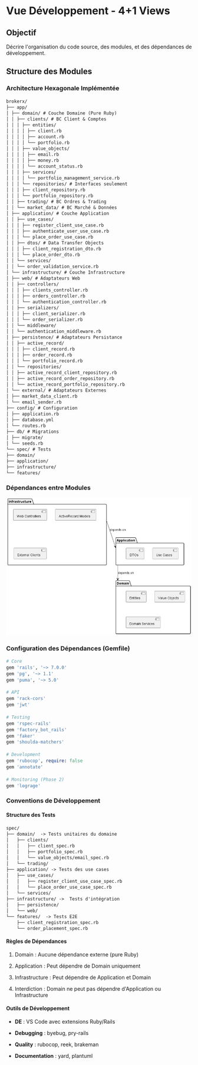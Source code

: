 # Vue Développement - 4+1 Views

## Objectif
Décrire l'organisation du code source, des modules, et des dépendances de développement.

## Structure des Modules

### Architecture Hexagonale Implémentée
```
brokerx/
├── app/
│ ├── domain/ # Couche Domaine (Pure Ruby)
│ │ ├── clients/ # BC Client & Comptes
│ │ │ ├── entities/
│ │ │ │ ├── client.rb
│ │ │ │ ├── account.rb
│ │ │ │ └── portfolio.rb
│ │ │ ├── value_objects/
│ │ │ │ ├── email.rb
│ │ │ │ ├── money.rb
│ │ │ │ └── account_status.rb
│ │ │ ├── services/
│ │ │ │ └── portfolio_management_service.rb
│ │ │ └── repositories/ # Interfaces seulement
│ │ │ ├── client_repository.rb
│ │ │ └── portfolio_repository.rb
│ │ ├── trading/ # BC Ordres & Trading
│ │ └── market_data/ # BC Marché & Données
│ ├── application/ # Couche Application
│ │ ├── use_cases/
│ │ │ ├── register_client_use_case.rb
│ │ │ ├── authenticate_user_use_case.rb
│ │ │ └── place_order_use_case.rb
│ │ ├── dtos/ # Data Transfer Objects
│ │ │ ├── client_registration_dto.rb
│ │ │ └── place_order_dto.rb
│ │ └── services/
│ │ └── order_validation_service.rb
│ └── infrastructure/ # Couche Infrastructure
│ ├── web/ # Adaptateurs Web
│ │ ├── controllers/
│ │ │ ├── clients_controller.rb
│ │ │ ├── orders_controller.rb
│ │ │ └── authentication_controller.rb
│ │ ├── serializers/
│ │ │ ├── client_serializer.rb
│ │ │ └── order_serializer.rb
│ │ └── middleware/
│ │ └── authentication_middleware.rb
│ ├── persistence/ # Adaptateurs Persistance
│ │ ├── active_record/
│ │ │ ├── client_record.rb
│ │ │ ├── order_record.rb
│ │ │ └── portfolio_record.rb
│ │ └── repositories/
│ │ ├── active_record_client_repository.rb
│ │ ├── active_record_order_repository.rb
│ │ └── active_record_portfolio_repository.rb
│ └── external/ # Adaptateurs Externes
│ ├── market_data_client.rb
│ └── email_sender.rb
├── config/ # Configuration
│ ├── application.rb
│ ├── database.yml
│ └── routes.rb
├── db/ # Migrations
│ ├── migrate/
│ └── seeds.rb
└── spec/ # Tests
├── domain/
├── application/
├── infrastructure/
└── features/
```


### Dépendances entre Modules

![Diagramme entre Modules](dependances_modules.png)

### Configuration des Dépendances (Gemfile)
```ruby
# Core
gem 'rails', '~> 7.0.0'
gem 'pg', '~> 1.1'
gem 'puma', '~> 5.0'

# API
gem 'rack-cors'
gem 'jwt'

# Testing
gem 'rspec-rails'
gem 'factory_bot_rails'
gem 'faker'
gem 'shoulda-matchers'

# Development
gem 'rubocop', require: false
gem 'annotate'

# Monitoring (Phase 2)
gem 'lograge'
```
### Conventions de Développement

#### Structure des Tests
```
spec/
├── domain/  -> Tests unitaires du domaine
│   ├── clients/
│   │   ├── client_spec.rb
│   │   ├── portfolio_spec.rb
│   │   └── value_objects/email_spec.rb
│   └── trading/
├── application/ -> Tests des use cases
│   ├── use_cases/
│   │   ├── register_client_use_case_spec.rb
│   │   └── place_order_use_case_spec.rb
│   └── services/
├── infrastructure/ ->  Tests d'intégration
│   ├── persistence/
│   └── web/
└── features/  -> Tests E2E
    ├── client_registration_spec.rb
    └── order_placement_spec.rb
```

#### Règles de Dépendances
1. Domain : Aucune dépendance externe (pure Ruby)

2. Application : Peut dépendre de Domain uniquement

3. Infrastructure : Peut dépendre de Application et Domain

4. Interdiction : Domain ne peut pas dépendre d'Application ou Infrastructure

#### Outils de Développement
- **DE** : VS Code avec extensions Ruby/Rails

- **Debugging** : byebug, pry-rails

- **Quality** : rubocop, reek, brakeman

- **Documentation** : yard, plantuml